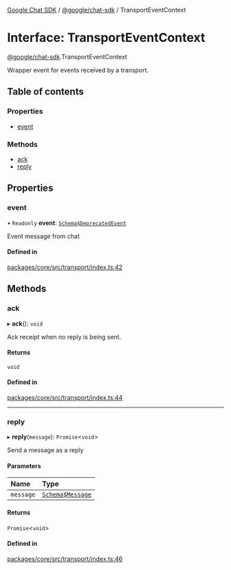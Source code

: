 [Google Chat SDK](../README.md) / [@google/chat-sdk](../modules/google_chat_sdk.md) / TransportEventContext

# Interface: TransportEventContext

[@google/chat-sdk](../modules/google_chat_sdk.md).TransportEventContext

Wrapper event for events received by a transport.

## Table of contents

### Properties

- [event](google_chat_sdk.TransportEventContext.md#event)

### Methods

- [ack](google_chat_sdk.TransportEventContext.md#ack)
- [reply](google_chat_sdk.TransportEventContext.md#reply)

## Properties

### event

• `Readonly` **event**: [`Schema$DeprecatedEvent`](google_chat_sdk.chat_v1.Schema_DeprecatedEvent.md)

Event message from chat

#### Defined in

[packages/core/src/transport/index.ts:42](https://github.com/googlestaging/chat-framework-nodejs/blob/1a0ee86/packages/core/src/transport/index.ts#L42)

## Methods

### ack

▸ **ack**(): `void`

Ack receipt when no reply is being sent.

#### Returns

`void`

#### Defined in

[packages/core/src/transport/index.ts:44](https://github.com/googlestaging/chat-framework-nodejs/blob/1a0ee86/packages/core/src/transport/index.ts#L44)

___

### reply

▸ **reply**(`message`): `Promise`<`void`\>

Send a message as a reply

#### Parameters

| Name | Type |
| :------ | :------ |
| `message` | [`Schema$Message`](google_chat_sdk.chat_v1.Schema_Message.md) |

#### Returns

`Promise`<`void`\>

#### Defined in

[packages/core/src/transport/index.ts:46](https://github.com/googlestaging/chat-framework-nodejs/blob/1a0ee86/packages/core/src/transport/index.ts#L46)
